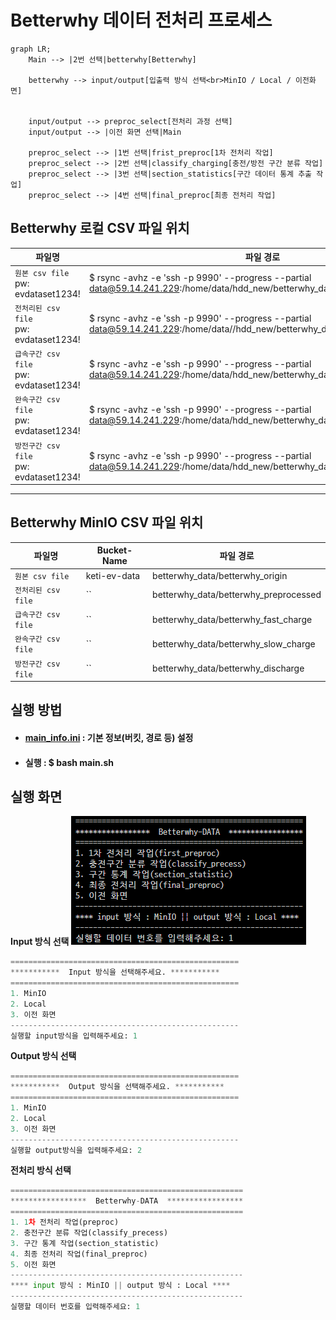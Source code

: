 # Betterwhy 데이터 전처리 프로세스

```mermaid
graph LR;
    Main --> |2번 선택|betterwhy[Betterwhy]
    
    betterwhy --> input/output[입출력 방식 선택<br>MinIO / Local / 이전화면]

    
    input/output --> preproc_select[전처리 과정 선택]
    input/output --> |이전 화면 선택|Main

    preproc_select --> |1번 선택|frist_preproc[1차 전처리 작업]
    preproc_select --> |2번 선택|classify_charging[충전/방전 구간 분류 작업]
    preproc_select --> |3번 선택|section_statistics[구간 데이터 통계 추출 작업]
    preproc_select --> |4번 선택|final_preproc[최종 전처리 작업]
```

## Betterwhy 로컬 CSV 파일 위치

| 파일명            | 파일 경로 | 
|-------------------|----------------------------------------------------------------------|
| `원본 csv file` <br>pw: evdataset1234!| $ rsync -avhz -e 'ssh -p 9990' --progress --partial data@59.14.241.229:/home/data/hdd_new/betterwhy_data/betterwhy_origin|
| `전처리된 csv file`<br>pw: evdataset1234!| $ rsync -avhz -e 'ssh -p 9990' --progress --partial data@59.14.241.229:/home/data//hdd_new/betterwhy_data/betterwhy_preproc|
| `급속구간 csv file`<br>pw: evdataset1234!| $ rsync -avhz -e 'ssh -p 9990' --progress --partial data@59.14.241.229:/home/data/hdd_new/betterwhy_data/betterwhy_fast_charge|
| `완속구간 csv file`<br>pw: evdataset1234!| $ rsync -avhz -e 'ssh -p 9990' --progress --partial data@59.14.241.229:/home/data/hdd_new/betterwhy_data/betterwhy_slow_charge|
| `방전구간 csv file`<br>pw: evdataset1234!|$ rsync -avhz -e 'ssh -p 9990' --progress --partial data@59.14.241.229:/home/data/hdd_new/betterwhy_data/betterwhy_discharge|
---

## Betterwhy MinIO CSV 파일 위치

| 파일명            | Bucket-Name |파일 경로|
|-------------------|----------------------------------------------------------------------|-|
| `원본 csv file`|keti-ev-data|betterwhy_data/betterwhy_origin|
| `전처리된 csv file`|``|betterwhy_data/betterwhy_preprocessed|
| `급속구간 csv file`|``|betterwhy_data/betterwhy_fast_charge|
| `완속구간 csv file`|``|betterwhy_data/betterwhy_slow_charge|
| `방전구간 csv file`|``|betterwhy_data/betterwhy_discharge|

## 실행 방법
- #### **[main_info.ini](../../main_info.ini)** : 기본 정보(버킷, 경로 등) 설정
- #### **실행** : $ bash main.sh

## 실행 화면
**Input 방식 선택**
![image-1](https://github.com/WO2IN/ev_assets/blob/main/bw_main_image.png)
```python
===================================================
***********  Input 방식을 선택해주세요. ***********
===================================================
1. MinIO
2. Local
3. 이전 화면
---------------------------------------------------
실행할 input방식을 입력해주세요: 1
```
**Output 방식 선택**
```python
===================================================
***********  Output 방식을 선택해주세요. ***********
===================================================
1. MinIO
2. Local
3. 이전 화면
---------------------------------------------------
실행할 output방식을 입력해주세요: 2
```
**전처리 방식 선택**
```python
====================================================
*****************  Betterwhy-DATA  *****************
====================================================
1. 1차 전처리 작업(preproc)
2. 충전구간 분류 작업(classify_precess)
3. 구간 통계 작업(section_statistic)
4. 최종 전처리 작업(final_preproc)
5. 이전 화면
----------------------------------------------------
**** input 방식 : MinIO || output 방식 : Local ****
----------------------------------------------------
실행할 데이터 번호를 입력해주세요: 1
```
